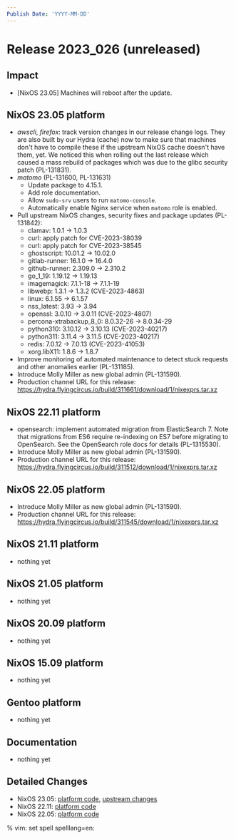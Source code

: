 ```yaml
---
Publish Date: 'YYYY-MM-DD'
---
```


# Release 2023_026 (unreleased)

## Impact

- \[NixOS 23.05\] Machines will reboot after the update.

## NixOS 23.05 platform

- *awscli*, *firefox*: track version changes in our release change logs. They
  are also built by our Hydra (cache) now to make sure that machines don't
  have to compile these if the upstream NixOS cache doesn't have them, yet.
  We noticed this when rolling out the last release which caused a mass
  rebuild of packages which was due to the glibc security patch (PL-131831).
- *matomo* (PL-131600, PL-131631)
  - Update package to 4.15.1.
  - Add role documentation.
  - Allow `sudo-srv` users to run `matomo-console`.
  - Automatically enable Nginx service when `matomo` role is enabled.
- Pull upstream NixOS changes, security fixes and package updates (PL-131842):
  - clamav: 1.0.1 -> 1.0.3
  - curl: apply patch for CVE-2023-38039
  - curl: apply patch for CVE-2023-38545
  - ghostscript: 10.01.2 -> 10.02.0
  - gitlab-runner: 16.1.0 -> 16.4.0
  - github-runner: 2.309.0 -> 2.310.2
  - go_1_19: 1.19.12 -> 1.19.13
  - imagemagick: 7.1.1-18 -> 7.1.1-19
  - libwebp: 1.3.1 -> 1.3.2 (CVE-2023-4863)
  - linux: 6.1.55 -> 6.1.57
  - nss_latest: 3.93 -> 3.94
  - openssl: 3.0.10 -> 3.0.11 (CVE-2023-4807)
  - percona-xtrabackup_8_0: 8.0.32-26 -> 8.0.34-29
  - python310: 3.10.12 -> 3.10.13 (CVE-2023-40217)
  - python311: 3.11.4 -> 3.11.5 (CVE-2023-40217)
  - redis: 7.0.12 -> 7.0.13 (CVE-2023-41053)
  - xorg.libX11: 1.8.6 -> 1.8.7
- Improve monitoring of automated maintenance to detect stuck requests and
  other anomalies earlier (PL-131185).
- Introduce Molly Miller as new global admin (PL-131590).
- Production channel URL for this release: https://hydra.flyingcircus.io/build/311661/download/1/nixexprs.tar.xz

## NixOS 22.11 platform

- opensearch: implement automated migration from ElasticSearch 7. Note that
  migrations from ES6 require re-indexing on ES7 before migrating to
  OpenSearch. See the OpenSearch role docs for details (PL-1315530).
- Introduce Molly Miller as new global admin (PL-131590).
- Production channel URL for this release: https://hydra.flyingcircus.io/build/311512/download/1/nixexprs.tar.xz

## NixOS 22.05 platform

- Introduce Molly Miller as new global admin (PL-131590).
- Production channel URL for this release: https://hydra.flyingcircus.io/build/311545/download/1/nixexprs.tar.xz

## NixOS 21.11 platform

- nothing yet

## NixOS 21.05 platform

- nothing yet

## NixOS 20.09 platform

- nothing yet

## NixOS 15.09 platform

- nothing yet

## Gentoo platform

- nothing yet

## Documentation

- nothing yet

## Detailed Changes

- NixOS 23.05: [platform code](https://github.com/flyingcircusio/fc-nixos/compare/fc/r2023_025/23.05...4159afda367a713326a72363159911baef952073),
 [upstream changes](https://github.com/flyingcircusio/nixpkgs/compare/7899ff5f912ab691346382fc4c75957f3e33096d...67391dd2848d1f83b2313b2811190cd29038835d)
- NixOS 22.11: [platform code](https://github.com/flyingcircusio/fc-nixos/compare/fc/r2023_024/22.11...92909f3b97c76ca98b423c9734c5882343d11153)
- NixOS 22.05: [platform code](https://github.com/flyingcircusio/fc-nixos/compare/fc/r2023_024/22.05...6dff68d982118d782fa1a12d808a8b60f29533d5)


% vim: set spell spelllang=en:

